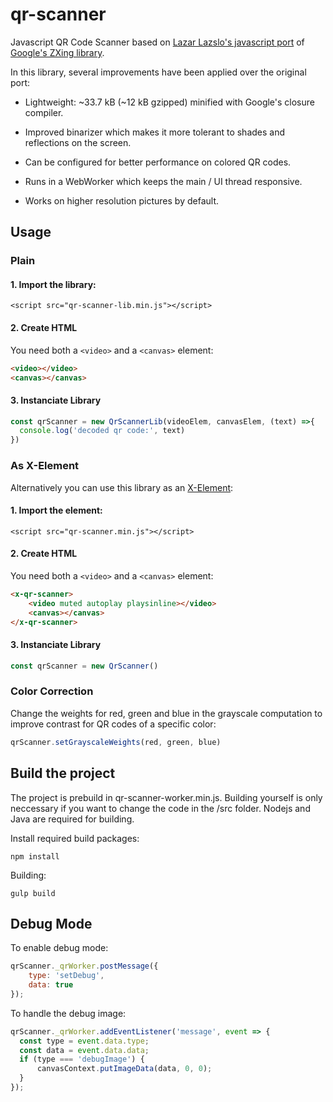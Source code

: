 # qr-scanner

Javascript QR Code Scanner based on [Lazar Lazslo's javascript port](https://github.com/LazarSoft/jsqrcode) of [Google's ZXing library](https://github.com/zxing/zxing).

In this library, several improvements have been applied over the original port:

- Lightweight: ~33.7 kB (~12 kB gzipped) minified with Google's closure compiler.

- Improved binarizer which makes it more tolerant to shades and reflections on the screen.

- Can be configured for better performance on colored QR codes.

- Runs in a WebWorker which keeps the main / UI thread responsive.

- Works on higher resolution pictures by default.


## Usage

### Plain 

#### 1. Import the library:
```
<script src="qr-scanner-lib.min.js"></script>
```

#### 2. Create HTML
You need both a `<video>` and a `<canvas>` element: 
```html
<video></video>
<canvas></canvas>

```

#### 3. Instanciate Library
```js
const qrScanner = new QrScannerLib(videoElem, canvasElem, (text) =>{
  console.log('decoded qr code:', text)
})
```

### As X-Element
Alternatively you can use this library as an [X-Element](https://github.com/nimiq/x-element):

#### 1. Import the element:
```
<script src="qr-scanner.min.js"></script>
```

#### 2. Create HTML
You need both a `<video>` and a `<canvas>` element: 
```html
<x-qr-scanner>
    <video muted autoplay playsinline></video>
    <canvas></canvas>
</x-qr-scanner>

```

#### 3. Instanciate Library
```js
const qrScanner = new QrScanner()
```


### Color Correction
Change the weights for red, green and blue in the grayscale computation to improve contrast for QR codes of a
specific color:

```js
qrScanner.setGrayscaleWeights(red, green, blue)
```

## Build the project
The project is prebuild in qr-scanner-worker.min.js. Building yourself is only neccessary if you want to change the code in
the /src folder. Nodejs and Java are required for building.

Install required build packages:
```batch
npm install
```

Building:
```batch
gulp build
```

## Debug Mode

To enable debug mode:
```js
qrScanner._qrWorker.postMessage({
    type: 'setDebug',
    data: true
});
```

To handle the debug image:
```js
qrScanner._qrWorker.addEventListener('message', event => {
  const type = event.data.type;
  const data = event.data.data;
  if (type === 'debugImage') {
      canvasContext.putImageData(data, 0, 0);
  }
});
```
